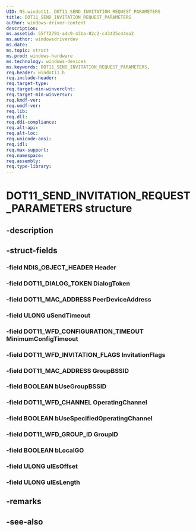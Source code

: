 ```yaml
---
UID: NS.windot11._DOT11_SEND_INVITATION_REQUEST_PARAMETERS
title: DOT11_SEND_INVITATION_REQUEST_PARAMETERS
author: windows-driver-content
description: 
ms.assetid: 55ff2791-a4c9-43ba-82c2-c43425c44ea2
ms.author: windowsdriverdev
ms.date: 
ms.topic: struct
ms.prod: windows-hardware
ms.technology: windows-devices
ms.keywords: DOT11_SEND_INVITATION_REQUEST_PARAMETERS, 
req.header: windot11.h
req.include-header:
req.target-type:
req.target-min-winverclnt:
req.target-min-winversvr:
req.kmdf-ver:
req.umdf-ver:
req.lib:
req.dll:
req.ddi-compliance:
req.alt-api:
req.alt-loc:
req.unicode-ansi:
req.idl:
req.max-support:
req.namespace:
req.assembly:
req.type-library:
---
```


# DOT11_SEND_INVITATION_REQUEST_PARAMETERS structure

## -description



## -struct-fields

### -field NDIS_OBJECT_HEADER Header			
 	
### -field DOT11_DIALOG_TOKEN DialogToken			
 	
### -field DOT11_MAC_ADDRESS PeerDeviceAddress			
 	
### -field ULONG uSendTimeout			
 	
### -field DOT11_WFD_CONFIGURATION_TIMEOUT MinimumConfigTimeout			
 	
### -field DOT11_WFD_INVITATION_FLAGS InvitationFlags			
 	
### -field DOT11_MAC_ADDRESS GroupBSSID			
 	
### -field BOOLEAN bUseGroupBSSID			
 	
### -field DOT11_WFD_CHANNEL OperatingChannel			
 	
### -field BOOLEAN bUseSpecifiedOperatingChannel			
 	
### -field DOT11_WFD_GROUP_ID GroupID			
 	
### -field BOOLEAN bLocalGO			
 	
### -field ULONG uIEsOffset			
 	
### -field ULONG uIEsLength			
 	
## -remarks

## -see-also